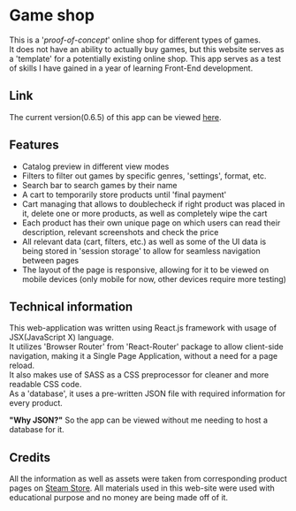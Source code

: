 # Game shop

This is a '*proof-of-concept*' online shop for different types of games.  
It does not have an ability to actually buy games, but this website serves as a 'template' for a potentially existing online shop. 
This app serves as a test of skills I have gained in a year of learning Front-End development.


## Link

The current version(0.6.5) of this app can be viewed [here](https://srysis-game-shop.netlify.app/).


## Features 

- Catalog preview in different view modes
- Filters to filter out games by specific genres, 'settings', format, etc.
- Search bar to search games by their name
- A cart to temporarily store products until 'final payment'
- Cart managing that allows to doublecheck if right product was placed in it, delete one or more products, as well as completely wipe the cart
- Each product has their own unique page on which users can read their description, relevant screenshots and check the price
- All relevant data (cart, filters, etc.) as well as some of the UI data is being stored in 'session storage' to allow for seamless navigation between pages
- The layout of the page is responsive, allowing for it to be viewed on mobile devices (only mobile for now, other devices require more testing)


## Technical information

This web-application was written using React.js framework with usage of JSX(JavaScript X) language.  
It utilizes 'Browser Router' from 'React-Router' package to allow client-side navigation, making it a Single Page Application, without a need for a page reload.  
It also makes use of SASS as a CSS preprocessor for cleaner and more readable CSS code.  
As a 'database', it uses a pre-written JSON file with required information for every product.  

**"Why JSON?"** So the app can be viewed without me needing to host a database for it.  


## Credits

All the information as well as assets were taken from corresponding product pages on [Steam Store](https://store.steampowered.com/).
All materials used in this web-site were used with educational purpose and no money are being made off of it.
